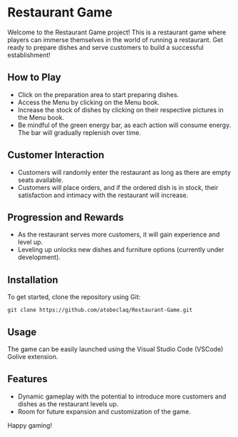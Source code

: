 # Restaurant Game

Welcome to the Restaurant Game project! This is a restaurant game where players can immerse themselves in the world of running a restaurant. Get ready to prepare dishes and serve customers to build a successful establishment!

## How to Play

- Click on the preparation area to start preparing dishes.
- Access the Menu by clicking on the Menu book.
- Increase the stock of dishes by clicking on their respective pictures in the Menu book.
- Be mindful of the green energy bar, as each action will consume energy. The bar will gradually replenish over time.

## Customer Interaction

- Customers will randomly enter the restaurant as long as there are empty seats available.
- Customers will place orders, and if the ordered dish is in stock, their satisfaction and intimacy with the restaurant will increase.

## Progression and Rewards

- As the restaurant serves more customers, it will gain experience and level up.
- Leveling up unlocks new dishes and furniture options (currently under development).

## Installation

To get started, clone the repository using Git:

```git clone https://github.com/atobeclaq/Restaurant-Game.git```


## Usage

The game can be easily launched using the Visual Studio Code (VSCode) Golive extension.

## Features

- Dynamic gameplay with the potential to introduce more customers and dishes as the restaurant levels up.
- Room for future expansion and customization of the game.

Happy gaming!

